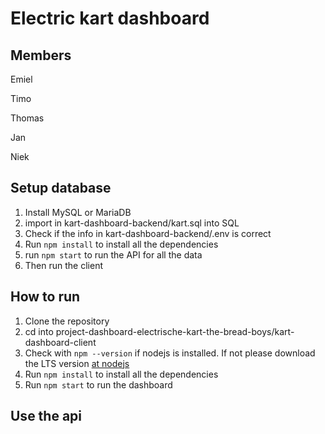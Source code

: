 # Electric kart dashboard

## Members

Emiel

Timo

Thomas 

Jan

Niek

## Setup database

1. Install MySQL or MariaDB
2. import in kart-dashboard-backend/kart.sql into SQL
3. Check if the info in kart-dashboard-backend/.env is correct
4. Run ```npm install``` to install all the dependencies
5. run ```npm start``` to run the API for all the data
6. Then run the client

## How to run

1. Clone the repository
2. cd into project-dashboard-electrische-kart-the-bread-boys/kart-dashboard-client
3. Check with ```npm --version``` if nodejs is installed. If not please download the LTS version [at nodejs](https://nodejs.org/en)
4. Run ```npm install``` to install all the dependencies
5. Run ```npm start``` to run the dashboard

## Use the api